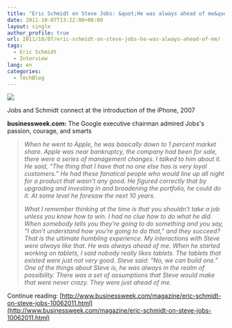 ```yaml
---
title: "Eric Schmidt on Steve Jobs: &quot;He was always ahead of me&quot;"
date: 2011-10-07T13:22:00+00:00
layout: single
author_profile: true
url: 2011/10/07/eric-schmidt-on-steve-jobs-he-was-always-ahead-of-me/
tags:
  - Eric Schmidt
  - Interview
lang: en
categories: 
  - TechBlog
---
```

[![](http://1.bp.blogspot.com/-Hqhs2QfH2KM/To70s7f9fFI/AAAAAAAAEC4/ouWdiOq7WYk/s400/schmidt42__01__600.jpg)](http://1.bp.blogspot.com/-Hqhs2QfH2KM/To70s7f9fFI/AAAAAAAAEC4/ouWdiOq7WYk/s1600/schmidt42__01__600.jpg)

Jobs and Schmidt connect at the introduction of the iPhone, 2007

**businessweek.com:** The Google executive chairman admired Jobs's passion, courage, and smarts

> _When he went to Apple, he was basically down to 1 percent market share. Apple was near bankruptcy, the company had been for sale, there were a series of management changes. I talked to him about it. He said, “The thing that I have that no one else has is very loyal customers.” He had these fanatical people who would line up all night for a product that wasn’t any good. He figured correctly that by upgrading and investing in and broadening the portfolio, he could do it. At some level he foresaw the next 10 years._
> 
> _What I remember thinking at the time is that you shouldn’t take a job unless you know how to win. I had no clue how to do what he did. When somebody tells you they’re going to do something and you say, “I don’t understand how you’re going to do that,” and they succeed? That is the ultimate humbling experience. My interactions with Steve were always like that. He was always ahead of me. When he started working on tablets, I said nobody really likes tablets. The tablets that existed were just not very good. Steve said: “No, we can build one.” One of the things about Steve is, he was always in the realm of possibility. There was a set of assumptions that Steve would make that were never crazy. They were just ahead of me._

Continue reading: [http://www.businessweek.com/magazine/eric-schmidt-on-steve-jobs-10062011.html](http://www.businessweek.com/magazine/eric-schmidt-on-steve-jobs-10062011.html)
